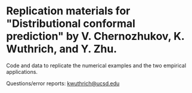 # Replication materials for "Distributional conformal prediction" by V. Chernozhukov, K. Wuthrich, and Y. Zhu. 

Code and data to replicate the numerical examples and the two empirical applications.

Questions/error reports: kwuthrich@ucsd.edu
